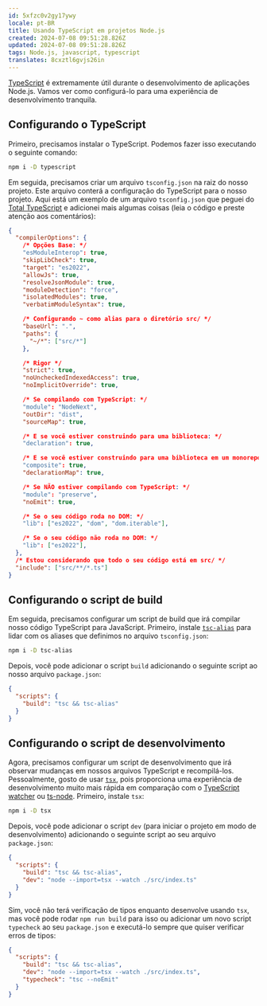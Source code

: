 ```yaml
---
id: 5xfzc0v2gy17ywy
locale: pt-BR
title: Usando TypeScript em projetos Node.js
created: 2024-07-08 09:51:28.826Z
updated: 2024-07-08 09:51:28.826Z
tags: Node.js, javascript, typescript
translates: 8cxztl6gvjs26in
---
```

[TypeScript](https://www.typescriptlang.org/) é extremamente útil durante o desenvolvimento de aplicações Node.js. Vamos ver como configurá-lo para uma experiência de desenvolvimento tranquila.

## Configurando o TypeScript

Primeiro, precisamos instalar o TypeScript. Podemos fazer isso executando o seguinte comando:

```bash
npm i -D typescript
```

Em seguida, precisamos criar um arquivo `tsconfig.json` na raiz do nosso projeto. Este arquivo conterá a configuração do TypeScript para o nosso projeto. Aqui está um exemplo de um arquivo `tsconfig.json` que peguei do [Total TypeScript](https://www.totaltypescript.com/tsconfig-cheat-sheet) e adicionei mais algumas coisas (leia o código e preste atenção aos comentários):

```json
{
  "compilerOptions": {
    /* Opções Base: */
    "esModuleInterop": true,
    "skipLibCheck": true,
    "target": "es2022",
    "allowJs": true,
    "resolveJsonModule": true,
    "moduleDetection": "force",
    "isolatedModules": true,
    "verbatimModuleSyntax": true,

    /* Configurando ~ como alias para o diretório src/ */
    "baseUrl": ".",
    "paths": {
      "~/*": ["src/*"]
    },

    /* Rigor */
    "strict": true,
    "noUncheckedIndexedAccess": true,
    "noImplicitOverride": true,

    /* Se compilando com TypeScript: */
    "module": "NodeNext",
    "outDir": "dist",
    "sourceMap": true,

    /* E se você estiver construindo para uma biblioteca: */
    "declaration": true,

    /* E se você estiver construindo para uma biblioteca em um monorepo: */
    "composite": true,
    "declarationMap": true,

    /* Se NÃO estiver compilando com TypeScript: */
    "module": "preserve",
    "noEmit": true,

    /* Se o seu código roda no DOM: */
    "lib": ["es2022", "dom", "dom.iterable"],

    /* Se o seu código não roda no DOM: */
    "lib": ["es2022"],
  },
  /* Estou considerando que todo o seu código está em src/ */
  "include": ["src/**/*.ts"]
}
```

## Configurando o script de build

Em seguida, precisamos configurar um script de build que irá compilar nosso código TypeScript para JavaScript. Primeiro, instale [`tsc-alias`](https://www.npmjs.com/package/tsc-alias) para lidar com os aliases que definimos no arquivo `tsconfig.json`:

```bash
npm i -D tsc-alias
```

Depois, você pode adicionar o script `build` adicionando o seguinte script ao nosso arquivo `package.json`:

```json
{
  "scripts": {
    "build": "tsc && tsc-alias"
  }
}
```

## Configurando o script de desenvolvimento

Agora, precisamos configurar um script de desenvolvimento que irá observar mudanças em nossos arquivos TypeScript e recompilá-los. Pessoalmente, gosto de usar [`tsx`](https://tsx.is/), pois proporciona uma experiência de desenvolvimento muito mais rápida em comparação com o [TypeScript watcher](https://www.typescriptlang.org/docs/handbook/configuring-watch.html) ou [ts-node](https://typestrong.org/ts-node/). Primeiro, instale `tsx`:

```bash
npm i -D tsx
```

Depois, você pode adicionar o script `dev` (para iniciar o projeto em modo de desenvolvimento) adicionando o seguinte script ao seu arquivo `package.json`:

```json
{
  "scripts": {
    "build": "tsc && tsc-alias",
    "dev": "node --import=tsx --watch ./src/index.ts"
  }
}
```

Sim, você não terá verificação de tipos enquanto desenvolve usando `tsx`, mas você pode rodar `npm run build` para isso ou adicionar um novo script `typecheck` ao seu `package.json` e executá-lo sempre que quiser verificar erros de tipos:

```json
{
  "scripts": {
    "build": "tsc && tsc-alias",
    "dev": "node --import=tsx --watch ./src/index.ts",
    "typecheck": "tsc --noEmit"
  }
}
```
